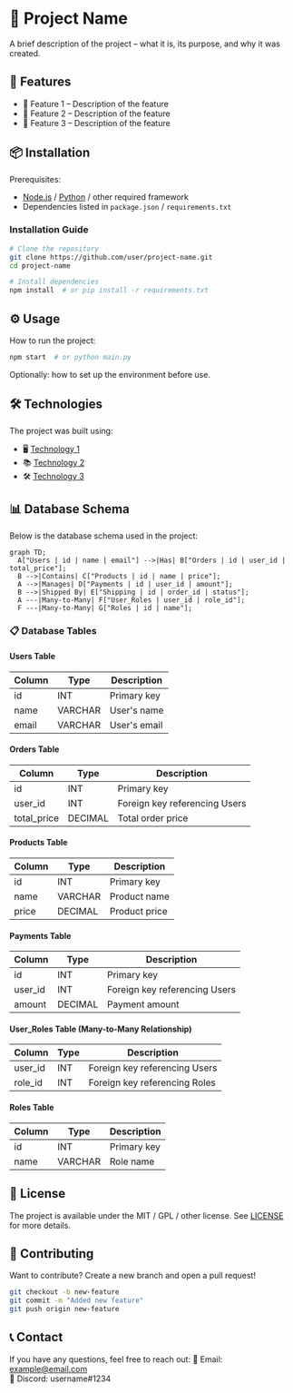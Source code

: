 # 📌 Project Name

A brief description of the project – what it is, its purpose, and why it was created.

## 🚀 Features

- 🔹 Feature 1 – Description of the feature
- 🔹 Feature 2 – Description of the feature
- 🔹 Feature 3 – Description of the feature

## 📦 Installation

Prerequisites:
- [Node.js](https://nodejs.org/) / [Python](https://www.python.org/) / other required framework
- Dependencies listed in `package.json` / `requirements.txt`

### Installation Guide
```bash
# Clone the repository
git clone https://github.com/user/project-name.git
cd project-name

# Install dependencies
npm install  # or pip install -r requirements.txt
```

## ⚙️ Usage

How to run the project:
```bash
npm start  # or python main.py
```

Optionally: how to set up the environment before use.

## 🛠 Technologies

The project was built using:
- 🖥️ [Technology 1](https://example.com)
- 📚 [Technology 2](https://example.com)
- 🛠️ [Technology 3](https://example.com)

## 📊 Database Schema

Below is the database schema used in the project:

```mermaid
graph TD;
  A["Users | id | name | email"] -->|Has| B["Orders | id | user_id | total_price"];
  B -->|Contains| C["Products | id | name | price"];
  A -->|Manages| D["Payments | id | user_id | amount"];
  B -->|Shipped By| E["Shipping | id | order_id | status"];
  A ---|Many-to-Many| F["User_Roles | user_id | role_id"];
  F ---|Many-to-Many| G["Roles | id | name"];

```

### 📋 Database Tables

#### Users Table
| Column | Type | Description |
|--------|------|-------------|
| id | INT | Primary key |
| name | VARCHAR | User's name |
| email | VARCHAR | User's email |

#### Orders Table
| Column | Type | Description |
|--------|------|-------------|
| id | INT | Primary key |
| user_id | INT | Foreign key referencing Users |
| total_price | DECIMAL | Total order price |

#### Products Table
| Column | Type | Description |
|--------|------|-------------|
| id | INT | Primary key |
| name | VARCHAR | Product name |
| price | DECIMAL | Product price |

#### Payments Table
| Column | Type | Description |
|--------|------|-------------|
| id | INT | Primary key |
| user_id | INT | Foreign key referencing Users |
| amount | DECIMAL | Payment amount |

#### User_Roles Table (Many-to-Many Relationship)
| Column | Type | Description |
|--------|------|-------------|
| user_id | INT | Foreign key referencing Users |
| role_id | INT | Foreign key referencing Roles |

#### Roles Table
| Column | Type | Description |
|--------|------|-------------|
| id | INT | Primary key |
| name | VARCHAR | Role name |

## 📝 License

The project is available under the MIT / GPL / other license. See [LICENSE](LICENSE) for more details.

## 🤝 Contributing

Want to contribute? Create a new branch and open a pull request!
```bash
git checkout -b new-feature
git commit -m "Added new feature"
git push origin new-feature
```

## 📞 Contact

If you have any questions, feel free to reach out:
📧 Email: example@email.com  
💬 Discord: username#1234

